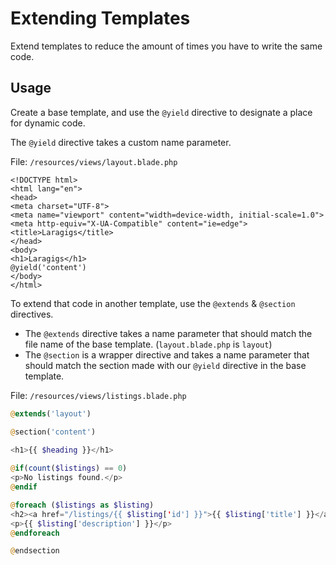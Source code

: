 # Extending Templates

Extend templates to reduce the amount of times you have to write the same code.

## Usage

Create a base template, and use the `@yield` directive to designate a place for dynamic code.

The `@yield` directive takes a custom name parameter. 

File: `/resources/views/layout.blade.php`

```blade
<!DOCTYPE html>
<html lang="en">
<head>
<meta charset="UTF-8">
<meta name="viewport" content="width=device-width, initial-scale=1.0">
<meta http-equiv="X-UA-Compatible" content="ie=edge">
<title>Laragigs</title>
</head>
<body>
<h1>Laragigs</h1>
@yield('content')
</body>
</html>
```

To extend that code in another template, use the `@extends` & `@section` directives.

- The `@extends` directive takes a name parameter that should match the file name of the base template. (`layout.blade.php` is `layout`)
- The `@section` is a wrapper directive and takes a name parameter that should match the section made with our `@yield` directive in the base template.

File: `/resources/views/listings.blade.php`

```php
@extends('layout')

@section('content')
    
<h1>{{ $heading }}</h1>

@if(count($listings) == 0)
<p>No listings found.</p>
@endif

@foreach ($listings as $listing)
<h2><a href="/listings/{{ $listing['id'] }}">{{ $listing['title'] }}</a></h2>
<p>{{ $listing['description'] }}</p>
@endforeach

@endsection
```
